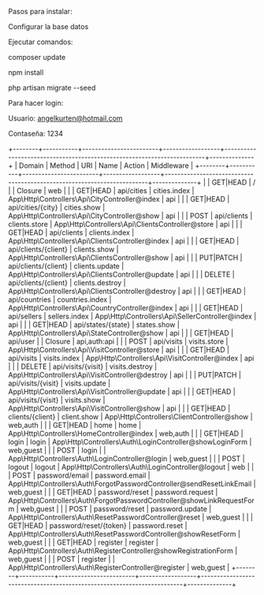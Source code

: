 Pasos para instalar:

Configurar la base datos

Ejecutar comandos:

composer update

npm install

php artisan migrate --seed

Para hacer login:

Usuario: angelkurten@hotmail.com

Contaseña: 1234



+--------+-----------+------------------------+------------------+------------------------------------------------------------------------+--------------+ 
| Domain | Method    | URI                    | Name             | Action                                                                 | Middleware   | 
+--------+-----------+------------------------+------------------+------------------------------------------------------------------------+--------------+ 
|        | GET|HEAD  | /                      |                  | Closure                                                                | web          | 
|        | GET|HEAD  | api/cities             | cities.index     | App\Http\Controllers\Api\CityController@index                          | api          | 
|        | GET|HEAD  | api/cities/{city}      | cities.show      | App\Http\Controllers\Api\CityController@show                           | api          | 
|        | POST      | api/clients            | clients.store    | App\Http\Controllers\Api\ClientsController@store                       | api          | 
|        | GET|HEAD  | api/clients            | clients.index    | App\Http\Controllers\Api\ClientsController@index                       | api          | 
|        | GET|HEAD  | api/clients/{client}   | clients.show     | App\Http\Controllers\Api\ClientsController@show                        | api          | 
|        | PUT|PATCH | api/clients/{client}   | clients.update   | App\Http\Controllers\Api\ClientsController@update                      | api          | 
|        | DELETE    | api/clients/{client}   | clients.destroy  | App\Http\Controllers\Api\ClientsController@destroy                     | api          | 
|        | GET|HEAD  | api/countries          | countries.index  | App\Http\Controllers\Api\CountryController@index                       | api          | 
|        | GET|HEAD  | api/sellers            | sellers.index    | App\Http\Controllers\Api\SellerController@index                        | api          | 
|        | GET|HEAD  | api/states/{state}     | states.show      | App\Http\Controllers\Api\StateController@show                          | api          | 
|        | GET|HEAD  | api/user               |                  | Closure                                                                | api,auth:api | 
|        | POST      | api/visits             | visits.store     | App\Http\Controllers\Api\VisitController@store                         | api          | 
|        | GET|HEAD  | api/visits             | visits.index     | App\Http\Controllers\Api\VisitController@index                         | api          | 
|        | DELETE    | api/visits/{visit}     | visits.destroy   | App\Http\Controllers\Api\VisitController@destroy                       | api          | 
|        | PUT|PATCH | api/visits/{visit}     | visits.update    | App\Http\Controllers\Api\VisitController@update                        | api          | 
|        | GET|HEAD  | api/visits/{visit}     | visits.show      | App\Http\Controllers\Api\VisitController@show                          | api          | 
|        | GET|HEAD  | clients/{client}       | client.show      | App\Http\Controllers\ClientController@show                             | web,auth     | 
|        | GET|HEAD  | home                   | home             | App\Http\Controllers\HomeController@index                              | web,auth     | 
|        | GET|HEAD  | login                  | login            | App\Http\Controllers\Auth\LoginController@showLoginForm                | web,guest    | 
|        | POST      | login                  |                  | App\Http\Controllers\Auth\LoginController@login                        | web,guest    | 
|        | POST      | logout                 | logout           | App\Http\Controllers\Auth\LoginController@logout                       | web          | 
|        | POST      | password/email         | password.email   | App\Http\Controllers\Auth\ForgotPasswordController@sendResetLinkEmail  | web,guest    | 
|        | GET|HEAD  | password/reset         | password.request | App\Http\Controllers\Auth\ForgotPasswordController@showLinkRequestForm | web,guest    | 
|        | POST      | password/reset         | password.update  | App\Http\Controllers\Auth\ResetPasswordController@reset                | web,guest    | 
|        | GET|HEAD  | password/reset/{token} | password.reset   | App\Http\Controllers\Auth\ResetPasswordController@showResetForm        | web,guest    | 
|        | GET|HEAD  | register               | register         | App\Http\Controllers\Auth\RegisterController@showRegistrationForm      | web,guest    | 
|        | POST      | register               |                  | App\Http\Controllers\Auth\RegisterController@register                  | web,guest    | 
+--------+-----------+------------------------+------------------+------------------------------------------------------------------------+--------------+ 